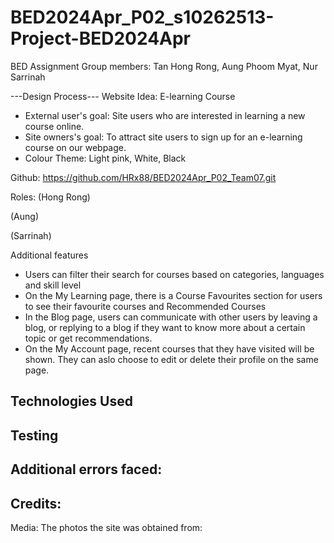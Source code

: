 # BED2024Apr_P02_s10262513-Project-BED2024Apr
BED Assignment
Group members: Tan Hong Rong, Aung Phoom Myat, Nur Sarrinah

---Design Process---
Website Idea: E-learning Course
-	External user's goal: Site users who are interested in learning a new course online.
-	Site owners's goal: To attract site users to sign up for an e-learning course on our webpage. 
-	Colour Theme: Light pink, White, Black

Github: https://github.com/HRx88/BED2024Apr_P02_Team07.git 

Roles: 
(Hong Rong)

(Aung)

(Sarrinah)

Additional features
- Users can filter their search for courses based on categories, languages and skill level
- On the My Learning page, there is a Course Favourites section for users to see their favourite courses and Recommended Courses
- In the Blog page, users can communicate with other users by leaving a blog, or replying to a blog if they want to know more about a certain topic or get recommendations.
- On the My Account page, recent courses that they have visited will be shown. They can aslo choose to edit or delete their profile on the same page.
  
Technologies Used
-
Testing
- 
Additional errors faced:
- 
Credits: 
-
Media: The photos the site was obtained from:

